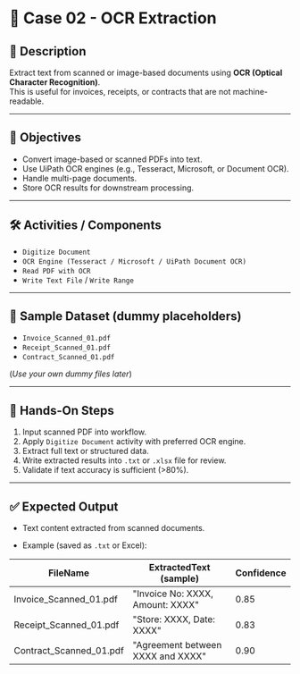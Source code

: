 # 📂 Case 02 - OCR Extraction

## 📄 Description
Extract text from scanned or image-based documents using **OCR (Optical Character Recognition)**.  
This is useful for invoices, receipts, or contracts that are not machine-readable.

---

## 🎯 Objectives
- Convert image-based or scanned PDFs into text.  
- Use UiPath OCR engines (e.g., Tesseract, Microsoft, or Document OCR).  
- Handle multi-page documents.  
- Store OCR results for downstream processing.

---

## 🛠️ Activities / Components
- `Digitize Document`  
- `OCR Engine (Tesseract / Microsoft / UiPath Document OCR)`  
- `Read PDF with OCR`  
- `Write Text File` / `Write Range`

---

## 📂 Sample Dataset (dummy placeholders)
- `Invoice_Scanned_01.pdf`  
- `Receipt_Scanned_01.pdf`  
- `Contract_Scanned_01.pdf`

(*Use your own dummy files later*)

---

## 🚀 Hands-On Steps
1. Input scanned PDF into workflow.  
2. Apply `Digitize Document` activity with preferred OCR engine.  
3. Extract full text or structured data.  
4. Write extracted results into `.txt` or `.xlsx` file for review.  
5. Validate if text accuracy is sufficient (>80%).  

---

## ✅ Expected Output
- Text content extracted from scanned documents.  

- Example (saved as `.txt` or Excel):

| FileName               | ExtractedText (sample)             | Confidence |
|-------------------------|------------------------------------|------------|
| Invoice_Scanned_01.pdf  | "Invoice No: XXXX, Amount: XXXX"  | 0.85       |
| Receipt_Scanned_01.pdf  | "Store: XXXX, Date: XXXX"         | 0.83       |
| Contract_Scanned_01.pdf | "Agreement between XXXX and XXXX" | 0.90       |
